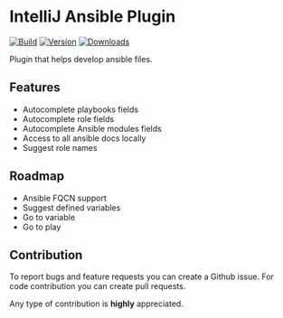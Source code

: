 # IntelliJ Ansible Plugin
[![Build](https://github.com/MSDehghan/AnsiblePlugin/workflows/Build/badge.svg)](https://github.com/MSDehghan/AnsiblePlugin/actions?query=workflow%3ABuild)
[![Version](https://img.shields.io/jetbrains/plugin/v/ir.msdehghan.plugins.ansible.svg)](https://plugins.jetbrains.com/plugin/14893-ansible)
[![Downloads](https://img.shields.io/jetbrains/plugin/d/ir.msdehghan.plugins.ansible.svg)](https://plugins.jetbrains.com/plugin/14893-ansible)

Plugin that helps develop ansible files.

## Features
* Autocomplete playbooks fields
* Autocomplete role fields
* Autocomplete Ansible modules fields
* Access to all ansible docs locally
* Suggest role names

## Roadmap
* Ansible FQCN support
* Suggest defined variables
* Go to variable
* Go to play

## Contribution
To report bugs and feature requests you can create a Github issue. For code contribution you can create pull requests.

Any type of contribution is **highly** appreciated.

